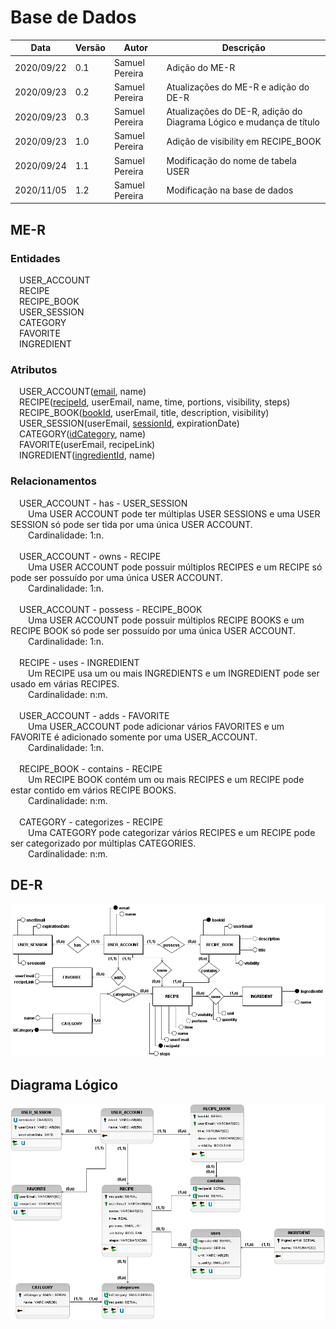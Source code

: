 
# Base de Dados
| Data |Versão| Autor | Descrição |
| ---- | ---- | ----- | --------- |
| 2020/09/22 | 0.1 | Samuel Pereira | Adição do ME-R |
| 2020/09/23 | 0.2 | Samuel Pereira | Atualizações do ME-R e adição do DE-R |
| 2020/09/23 | 0.3 | Samuel Pereira | Atualizações do DE-R, adição do Diagrama Lógico e mudança de título |
| 2020/09/23 | 1.0 | Samuel Pereira | Adição de visibility em RECIPE_BOOK |
| 2020/09/24 | 1.1 | Samuel Pereira | Modificação do nome de tabela USER |
| 2020/11/05 | 1.2 | Samuel Pereira | Modificação na base de dados |

## ME-R

### Entidades
&emsp;USER_ACCOUNT</br>
&emsp;RECIPE</br>
&emsp;RECIPE_BOOK</br>
&emsp;USER_SESSION</br>
&emsp;CATEGORY</br>
&emsp;FAVORITE</br>
&emsp;INGREDIENT</br>


### Atributos
&emsp;USER_ACCOUNT(<u>email</u>, name)</br>
&emsp;RECIPE(<u>recipeId</u>, userEmail, name, time, portions, visibility, steps)</br>
&emsp;RECIPE_BOOK(<u>bookId</u>, userEmail, title, description, visibility)</br>
&emsp;USER_SESSION(userEmail, <u>sessionId</u>, expirationDate)</br>
&emsp;CATEGORY(<u>idCategory</u>, name)</br>
&emsp;FAVORITE(userEmail, recipeLink)</br>
&emsp;INGREDIENT(<u>ingredientId</u>, name)</br>

### Relacionamentos
&emsp;USER_ACCOUNT - has - USER_SESSION</br>
&emsp;&emsp;Uma USER ACCOUNT pode ter múltiplas USER SESSIONS e uma USER SESSION só pode ser tida por uma única USER ACCOUNT.</br>
&emsp;&emsp;Cardinalidade: 1:n.</br>
</br>
&emsp;USER_ACCOUNT - owns - RECIPE</br>
&emsp;&emsp;Uma USER ACCOUNT pode possuir múltiplos RECIPES e um RECIPE só pode ser possuído por uma única USER ACCOUNT.</br>
&emsp;&emsp;Cardinalidade: 1:n.</br>
</br>
&emsp;USER_ACCOUNT - possess - RECIPE_BOOK</br>
&emsp;&emsp;Uma USER ACCOUNT pode possuir múltiplos RECIPE BOOKS e um RECIPE BOOK só pode ser possuído por uma única USER ACCOUNT.</br>
&emsp;&emsp;Cardinalidade: 1:n.</br>
</br>
&emsp;RECIPE - uses - INGREDIENT</br>
&emsp;&emsp;Um RECIPE usa um ou mais INGREDIENTS e um INGREDIENT pode ser usado em várias RECIPES.</br>
&emsp;&emsp;Cardinalidade: n:m.</br>
</br>
&emsp;USER_ACCOUNT - adds - FAVORITE</br>
&emsp;&emsp;Uma USER_ACCOUNT pode adicionar vários FAVORITES e um FAVORITE é adicionado somente por uma USER_ACCOUNT.</br>
&emsp;&emsp;Cardinalidade: 1:n.</br>
</br>
&emsp;RECIPE_BOOK - contains - RECIPE</br>
&emsp;&emsp;Um RECIPE BOOK contém um ou mais RECIPES e um RECIPE pode estar contido em vários RECIPE BOOKS.</br>
&emsp;&emsp;Cardinalidade: n:m.</br>
</br>
&emsp;CATEGORY - categorizes - RECIPE</br>
&emsp;&emsp;Uma CATEGORY pode categorizar vários RECIPES e um RECIPE pode ser categorizado por múltiplas CATEGORIES.</br>
&emsp;&emsp;Cardinalidade: n:m.</br>

## DE-R
![](../assets/04-modelagem/20201105-der.png)

## Diagrama Lógico
![](../assets/04-modelagem/20201105-logico.png)